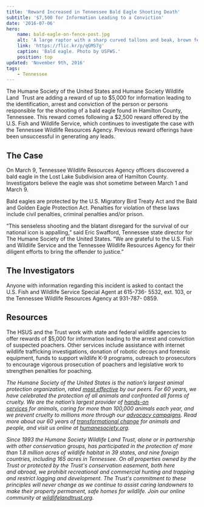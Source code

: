 ```yaml
---
title: 'Reward Increased in Tennessee Bald Eagle Shooting Death'
subtitle: '$7,500 for Information Leading to a Conviction'
date: '2016-07-06'
hero:
    name: bald-eagle-on-fence-post.jpg
    alt: 'A large raptor with a sharp curved tallons and beak, brown feathers on the majority of its body with white tail feathers and white feathers on its head'
    link: 'https://flic.kr/p/qGMS7g'
    caption: 'Bald eagle. Photo by USFWS.'
    position: top
updated: 'November 9th, 2016'
tags:
    - Tennessee
---
```

The Humane Society of the United States and Humane Society Wildlife Land  Trust are adding a reward of up to $5,000 for information leading to the identification, arrest and conviction of the person or persons responsible for the shooting of a bald eagle found in Hamilton County, Tennessee. This reward comes following a $2,500 reward offered by the U.S. Fish and Wildlife Service, which continues to investigate the case with the Tennessee Wildlife Resources Agency. Previous reward offerings have been unsuccessful in generating any leads. 

## The Case

On March 9, Tennessee Wildlife Resources Agency officers discovered a bald eagle in the Lost Lake Subdivision area of Hamilton County. Investigators believe the eagle was shot sometime between March 1 and March 9.

Bald eagles are protected by the U.S. Migratory Bird Treaty Act and the Bald and Golden Eagle Protection Act. Penalties for violation of these laws include civil penalties, criminal penalties and/or prison.

“This senseless shooting and the blatant disregard for the survival of our national icon is appalling,” said Eric Swafford, Tennessee state director for The Humane Society of the United States. “We are grateful to the U.S. Fish and Wildlife Service and the Tennessee Wildlife Resources Agency for their diligent efforts to bring the offender to justice.” 

## The Investigators

Anyone with information regarding this incident is asked to contact the U.S. Fish and Wildlife Service Special Agent at 615-736- 5532, ext. 103, or the Tennessee Wildlife Resources Agency at 931-787- 0859.

## Resources

The HSUS and the Trust work with state and federal wildlife agencies to offer rewards of $5,000 for information leading to the arrest and conviction of suspected poachers. Other services include assistance with internet wildlife trafficking investigations, donation of robotic decoys and forensic equipment, funds to support wildlife K-9 programs, outreach to prosecutors to encourage vigorous prosecution of poachers and legislative work to strengthen penalties for poaching.

_The Humane Society of the United States is the nation’s largest animal protection organization, rated [most effective](http://www.myphilanthropedia.org/blog/2011/08/24/humane-society-of-the-united-states-hsus-1-expert-identified-animal-rights-and-welfare-nonprofit/) by our peers. For 60 years, we have celebrated the protection of all animals and confronted all forms of cruelty. We are the nation’s largest provider of [hands-on services](http://hsus.typepad.com/wayne/2013/12/hsus-animal-care-around-the-globe.html?credit=mediarelations_boilerplate) for animals, caring for more than 100,000 animals each year, and we prevent cruelty to millions more through our [advocacy campaigns](http://www.humanesociety.org/issues/campaigns/?credit=mediarelations_boilerplate). Read more about our 60 years of [transformational change](http://www.humanesociety.org/about/hsus-transformational-change.html?credit=mediarelations_boilerplate) for animals and people, and visit us online at [humanesociety.org](http://www.humanesociety.org/?credit=mediarelations_boilerplate)._

_Since 1993 the Humane Society Wildlife Land Trust, alone or in partnership with other conservation groups, has participated in the protection of more than 1.8 million acres of wildlife habitat in 39 states, and nine foreign countries, including 165 acres in Tennessee. On all properties owned by the Trust or protected by the Trust's conservation easement, both here and abroad, we prohibit recreational and commercial hunting and trapping and restrict logging and development. The Trust's commitment to these principles will never change as we continue to assist caring landowners to make their property permanent, safe homes for wildlife. Join our online community at [wildlifelandtrust.org](http://www.wildlifelandtrust.org/)._
